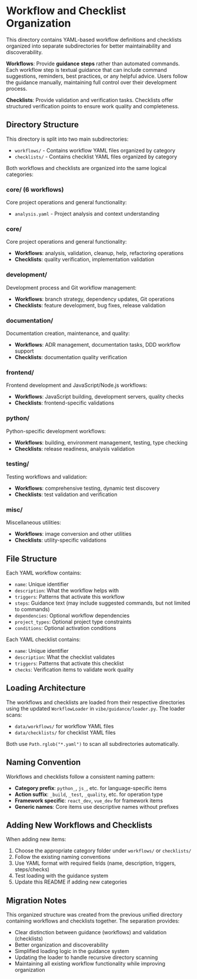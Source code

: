 # Workflow and Checklist Organization

This directory contains YAML-based workflow definitions and checklists organized into separate subdirectories for better maintainability and discoverability.

**Workflows**: Provide **guidance steps** rather than automated commands. Each workflow step is textual guidance that can include command suggestions, reminders, best practices, or any helpful advice. Users follow the guidance manually, maintaining full control over their development process.

**Checklists**: Provide validation and verification tasks. Checklists offer structured verification points to ensure work quality and completeness.

## Directory Structure

This directory is split into two main subdirectories:
- `workflows/` - Contains workflow YAML files organized by category
- `checklists/` - Contains checklist YAML files organized by category

Both workflows and checklists are organized into the same logical categories:

### core/ (6 workflows)
Core project operations and general functionality:
- `analysis.yaml` - Project analysis and context understanding
### core/
Core project operations and general functionality:
- **Workflows**: analysis, validation, cleanup, help, refactoring operations
- **Checklists**: quality verification, implementation validation

### development/
Development process and Git workflow management:
- **Workflows**: branch strategy, dependency updates, Git operations
- **Checklists**: feature development, bug fixes, release validation

### documentation/
Documentation creation, maintenance, and quality:
- **Workflows**: ADR management, documentation tasks, DDD workflow support
- **Checklists**: documentation quality verification

### frontend/
Frontend development and JavaScript/Node.js workflows:
- **Workflows**: JavaScript building, development servers, quality checks
- **Checklists**: frontend-specific validations

### python/
Python-specific development workflows:
- **Workflows**: building, environment management, testing, type checking
- **Checklists**: release readiness, analysis validation

### testing/
Testing workflows and validation:
- **Workflows**: comprehensive testing, dynamic test discovery
- **Checklists**: test validation and verification

### misc/
Miscellaneous utilities:
- **Workflows**: image conversion and other utilities
- **Checklists**: utility-specific validations

## File Structure

Each YAML workflow contains:
- `name`: Unique identifier
- `description`: What the workflow helps with
- `triggers`: Patterns that activate this workflow
- `steps`: Guidance text (may include suggested commands, but not limited to commands)
- `dependencies`: Optional workflow dependencies
- `project_types`: Optional project type constraints
- `conditions`: Optional activation conditions

Each YAML checklist contains:
- `name`: Unique identifier
- `description`: What the checklist validates
- `triggers`: Patterns that activate this checklist
- `checks`: Verification items to validate work quality

## Loading Architecture

The workflows and checklists are loaded from their respective directories using the updated `WorkflowLoader` in `vibe/guidance/loader.py`. The loader scans:
- `data/workflows/` for workflow YAML files
- `data/checklists/` for checklist YAML files

Both use `Path.rglob("*.yaml")` to scan all subdirectories automatically.

## Naming Convention

Workflows and checklists follow a consistent naming pattern:
- **Category prefix**: `python_`, `js_`, etc. for language-specific items
- **Action suffix**: `_build`, `_test`, `_quality`, etc. for operation type
- **Framework specific**: `react_dev`, `vue_dev` for framework items
- **Generic names**: Core items use descriptive names without prefixes

## Adding New Workflows and Checklists

When adding new items:
1. Choose the appropriate category folder under `workflows/` or `checklists/`
2. Follow the existing naming conventions
3. Use YAML format with required fields (name, description, triggers, steps/checks)
4. Test loading with the guidance system
5. Update this README if adding new categories

## Migration Notes

This organized structure was created from the previous unified directory containing workflows and checklists together. The separation provides:
- Clear distinction between guidance (workflows) and validation (checklists)
- Better organization and discoverability
- Simplified loading logic in the guidance system
- Updating the loader to handle recursive directory scanning
- Maintaining all existing workflow functionality while improving organization
